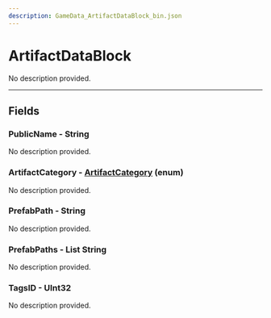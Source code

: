 ```yaml
---
description: GameData_ArtifactDataBlock_bin.json
---
```


# ArtifactDataBlock

No description provided.

***

## Fields

### PublicName - String

No description provided.

### ArtifactCategory - [ArtifactCategory](../enum-types.md#artifactcategory) (enum)

No description provided.

### PrefabPath - String

No description provided.

### PrefabPaths - List String

No description provided.

### TagsID - UInt32

No description provided.
